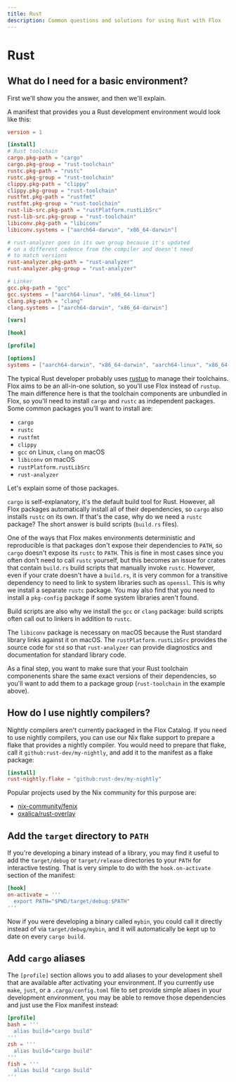 ```yaml
---
title: Rust
description: Common questions and solutions for using Rust with Flox
---
```


# Rust

## What do I need for a basic environment?

First we'll show you the answer, and then we'll explain.

A manifest that provides you a Rust development environment would look like
this:

```toml title="Rust development environment"
version = 1

[install]
# Rust toolchain
cargo.pkg-path = "cargo"
cargo.pkg-group = "rust-toolchain"
rustc.pkg-path = "rustc"
rustc.pkg-group = "rust-toolchain"
clippy.pkg-path = "clippy"
clippy.pkg-group = "rust-toolchain"
rustfmt.pkg-path = "rustfmt"
rustfmt.pkg-group = "rust-toolchain"
rust-lib-src.pkg-path = "rustPlatform.rustLibSrc"
rust-lib-src.pkg-group = "rust-toolchain"
libiconv.pkg-path = "libiconv"
libiconv.systems = ["aarch64-darwin", "x86_64-darwin"]

# rust-analyzer goes in its own group because it's updated
# on a different cadence from the compiler and doesn't need
# to match versions
rust-analyzer.pkg-path = "rust-analyzer"
rust-analyzer.pkg-group = "rust-analyzer"

# Linker
gcc.pkg-path = "gcc"
gcc.systems = ["aarch64-linux", "x86_64-linux"]
clang.pkg-path = "clang"
clang.systems = ["aarch64-darwin", "x86_64-darwin"]

[vars]

[hook]

[profile]

[options]
systems = ["aarch64-darwin", "x86_64-darwin", "aarch64-linux", "x86_64-linux"]
```

The typical Rust developer probably uses [rustup][rustup] to manage their
toolchains.
Flox aims to be an all-in-one solution, so you'll use Flox instead of `rustup`.
The main difference here is that the toolchain components are unbundled in
Flox,
so you'll need to install `cargo` and `rustc` as independent packages.
Some common packages you'll want to install are:

- `cargo`
- `rustc`
- `rustfmt`
- `clippy`
- `gcc` on Linux, `clang` on macOS
- `libiconv` on macOS
- `rustPlatform.rustLibSrc`
- `rust-analyzer`

Let's explain some of those packages.

`cargo` is self-explanatory, it's the default build tool for Rust.
However, all Flox packages automatically install all of their dependencies,
so `cargo` also installs `rustc` on its own.
If that's the case, why do we need a `rustc` package?
The short answer is build scripts (`build.rs` files).

One of the ways that Flox makes environments deterministic and reproducible
is that packages don't expose their dependencies to `PATH`,
so `cargo` doesn't expose its `rustc` to `PATH`.
This is fine in most cases since you often don't need to call `rustc` yourself,
but this becomes an issue for crates that contain `build.rs` build scripts that
manually invoke `rustc`.
However, even if your crate doesn't have a `build.rs`,
it is very common for a transitive dependency to need to link to system
libraries such as `openssl`.
This is why we install a separate `rustc` package.
You may also find that you need to install a `pkg-config` package if some
system libraries aren't found.

Build scripts are also why we install the `gcc` or `clang` package:
build scripts often call out to linkers in addition to `rustc`.

The `libiconv` package is necessary on macOS because the Rust standard library
links against it on macOS.
The `rustPlatform.rustLibSrc` provides the source code for `std` so that
`rust-analyzer` can provide diagnostics and documentation for standard library
code.

As a final step, you want to make sure that your Rust toolchain componenents
share the same exact versions of their dependencies,
so you'll want to add them to a package group
(`rust-toolchain` in the example above).

## How do I use nightly compilers?

Nightly compilers aren't currently packaged in the Flox Catalog.
If you need to use nightly compilers,
you can use our Nix flake support to prepare a flake that provides a nightly
compiler.
You would need to prepare that flake, call it `github:rust-dev/my-nightly`,
and add it to the manifest as a flake package:

```toml
[install]
rust-nightly.flake = "github:rust-dev/my-nightly"
```

Popular projects used by the Nix community for this purpose are:

- [nix-community/fenix][fenix]
- [oxalica/rust-overlay][rust-overlay]

[rustup]: https://rustup.rs
[fenix]: https://github.com/nix-community/fenix
[rust-overlay]: https://github.com/oxalica/rust-overlay

## Add the `target` directory to `PATH`

If you're developing a binary instead of a library,
you may find it useful to add the `target/debug` or `target/release`
directories to your `PATH` for interactive testing.
That is very simple to do with the `hook.on-activate` section of the manifest:

```toml
[hook]
on-activate = '''
  export PATH="$PWD/target/debug:$PATH"
'''
```

Now if you were developing a binary called `mybin`,
you could call it directly instead of via `target/debug/mybin`,
and it will automatically be kept up to date on every `cargo build`.

## Add `cargo` aliases

The `[profile]` section allows you to add aliases to your development shell
that are available after activating your environment.
If you currently use `make`, `just`, or a `.cargo/config.toml` file to set
provide simple aliaes in your development environment,
you may be able to remove those dependencies and just use the Flox manifest
instead:

```toml
[profile]
bash = '''
  alias build="cargo build"
'''
zsh = '''
  alias build="cargo build"
'''
fish = '''
  alias build "cargo build"
'''
```
